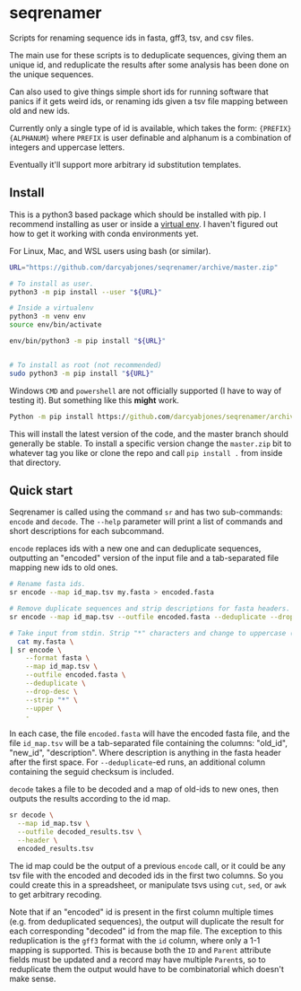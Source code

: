 # seqrenamer

Scripts for renaming sequence ids in fasta, gff3, tsv, and csv files.

The main use for these scripts is to deduplicate sequences,
giving them an unique id, and reduplicate the results after some
analysis has been done on the unique sequences.

Can also used to give things simple short ids for running software that panics
if it gets weird ids, or renaming ids given a tsv file mapping between
old and new ids.

Currently only a single type of id is available, which takes the form:
`{PREFIX}{ALPHANUM}` where `PREFIX` is user definable and alphanum is a
combination of integers and uppercase letters.

Eventually it'll support more arbitrary id substitution templates.


## Install

This is a python3 based package which should be installed with pip.
I recommend installing as user or inside a [virtual env](https://virtualenv.pypa.io/en/latest/).
 I haven't figured out how to get it working with conda environments yet.

For Linux, Mac, and WSL users using bash (or similar).

```bash
URL="https://github.com/darcyabjones/seqrenamer/archive/master.zip"

# To install as user.
python3 -m pip install --user "${URL}"

# Inside a virtualenv
python3 -m venv env
source env/bin/activate

env/bin/python3 -m pip install "${URL}"


# To install as root (not recommended)
sudo python3 -m pip install "${URL}"
```

Windows `CMD` and `powershell` are not officially supported (I have to way of testing it).
But something like this **might** work.

```cmd
Python -m pip install https://github.com/darcyabjones/seqrenamer/archive/master.zip
```

This will install the latest version of the code, and the master branch should generally be stable.
To install a specific version change the `master.zip` bit to whatever tag you like or clone the repo and call `pip install .` from inside that directory.


## Quick start

Seqrenamer is called using the command `sr` and has two sub-commands: `encode` and `decode`.
The `--help` parameter will print a list of commands and short descriptions for each subcommand.

`encode` replaces ids with a new one and can deduplicate sequences, outputting an "encoded" version of the input file and a tab-separated file mapping new ids to old ones.

```bash
# Rename fasta ids.
sr encode --map id_map.tsv my.fasta > encoded.fasta

# Remove duplicate sequences and strip descriptions for fasta headers.
sr encode --map id_map.tsv --outfile encoded.fasta --deduplicate --drop-desc my.fasta

# Take input from stdin. Strip "*" characters and change to uppercase (will affect deduplication).
  cat my.fasta \
| sr encode \
    --format fasta \
    --map id_map.tsv \
    --outfile encoded.fasta \
    --deduplicate \
    --drop-desc \
    --strip "*" \
    --upper \
    -
```

In each case, the file `encoded.fasta` will have the encoded fasta file,
and the file `id_map.tsv` will be a tab-separated file containing the columns: "old_id", "new_id", "description".
Where description is anything in the fasta header after the first space.
For `--deduplicate`-ed runs, an additional column containing the seguid checksum is included.


`decode` takes a file to be decoded and a map of old-ids to new ones, then outputs the results according to the id map.

```bash
sr decode \
  --map id_map.tsv \
  --outfile decoded_results.tsv \
  --header \
  encoded_results.tsv
```

The id map could be the output of a previous `encode` call, or it could be any tsv file with the encoded and decoded ids in the first two columns.
So you could create this in a spreadsheet, or manipulate tsvs using `cut`, `sed`, or `awk` to get arbitrary recoding.

Note that if an "encoded" id is present in the first column multiple times (e.g. from deduplicated sequences), the output will duplicate the result for each corresponding "decoded" id from the map file.
The exception to this reduplication is the `gff3` format with the `id` column, where only a 1-1 mapping is supported.
This is because both the `ID` and `Parent` attribute fields must be updated and a record may have multiple `Parent`s, so to reduplicate them the output would have to be combinatorial which doesn't make sense.
